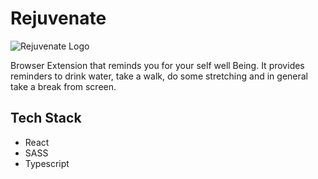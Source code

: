 # Rejuvenate

![Rejuvenate Logo]("./public/images/Logo/transparent.png")

Browser Extension that reminds you for your self well Being. It provides reminders to drink water, take a walk, do some stretching and in general take a break from screen.

<h2>Tech Stack</h2>
<ul>
  <li>React</li>
  <li>SASS</li>
  <li>Typescript</li>
</ul>
